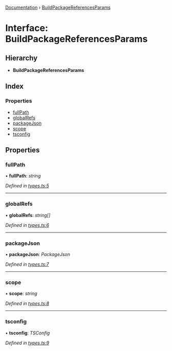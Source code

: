 [Documentation](../README.md) › [BuildPackageReferencesParams](buildpackagereferencesparams.md)

# Interface: BuildPackageReferencesParams

## Hierarchy

* **BuildPackageReferencesParams**

## Index

### Properties

* [fullPath](buildpackagereferencesparams.md#fullpath)
* [globalRefs](buildpackagereferencesparams.md#globalrefs)
* [packageJson](buildpackagereferencesparams.md#packagejson)
* [scope](buildpackagereferencesparams.md#scope)
* [tsconfig](buildpackagereferencesparams.md#tsconfig)

## Properties

###  fullPath

• **fullPath**: *string*

*Defined in [types.ts:5](https://github.com/dylanaubrey/repodog/blob/9f143ae/packages/build-references/src/types.ts#L5)*

___

###  globalRefs

• **globalRefs**: *string[]*

*Defined in [types.ts:6](https://github.com/dylanaubrey/repodog/blob/9f143ae/packages/build-references/src/types.ts#L6)*

___

###  packageJson

• **packageJson**: *PackageJson*

*Defined in [types.ts:7](https://github.com/dylanaubrey/repodog/blob/9f143ae/packages/build-references/src/types.ts#L7)*

___

###  scope

• **scope**: *string*

*Defined in [types.ts:8](https://github.com/dylanaubrey/repodog/blob/9f143ae/packages/build-references/src/types.ts#L8)*

___

###  tsconfig

• **tsconfig**: *TSConfig*

*Defined in [types.ts:9](https://github.com/dylanaubrey/repodog/blob/9f143ae/packages/build-references/src/types.ts#L9)*

